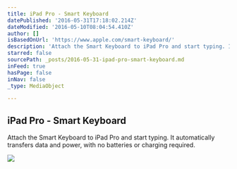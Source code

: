 ```yaml
---
title: iPad Pro - Smart Keyboard
datePublished: '2016-05-31T17:18:02.214Z'
dateModified: '2016-05-10T08:04:54.410Z'
author: []
isBasedOnUrl: 'https://www.apple.com/smart-keyboard/'
description: 'Attach the Smart Keyboard to iPad Pro and start typing. It automatically transfers data and power, with no batteries or charging required.'
starred: false
sourcePath: _posts/2016-05-31-ipad-pro-smart-keyboard.md
inFeed: true
hasPage: false
inNav: false
_type: MediaObject

---
```

<article style=""><h1>iPad Pro - Smart Keyboard</h1><p>Attach the Smart Keyboard to iPad Pro and start typing. It automatically transfers data and power, with no batteries or charging required.</p><img src="http://images.apple.com/smart-keyboard/images/og.jpg?201604211443" /></article>